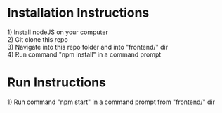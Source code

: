 <h1>Installation Instructions</h1>
<p>
    1) Install nodeJS on your computer
    <br>
    2) Git clone this repo
    <br>
    3) Navigate into this repo folder and into "frontend/" dir
    <br>
    4) Run command "npm install" in a command prompt
</p>
<h1>Run Instructions</h1>
<p>
    1) Run command "npm start" in a command prompt from "frontend/" dir
</p>